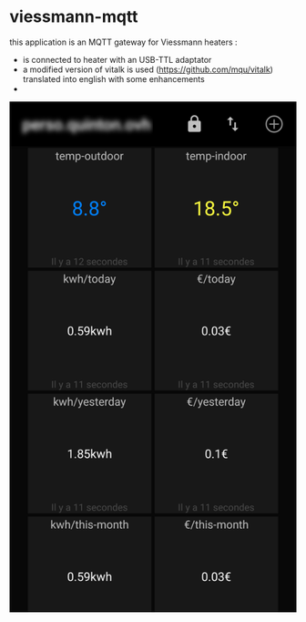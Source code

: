 # viessmann-mqtt

this application is an MQTT gateway for Viessmann heaters :
* is connected to heater with an USB-TTL adaptator
* a modified version of vitalk is used (https://github.com/mqu/vitalk) translated into english with some enhancements
* 

<img src="./docs/android-mqtt-dashboard.png" alt="Android Dashboard" />
